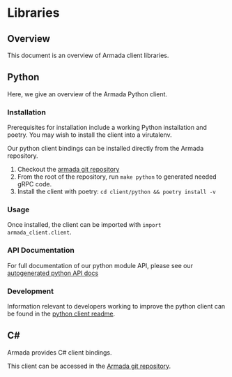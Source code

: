 # Libraries 

## Overview
This document is an overview of Armada client libraries.

## Python
Here, we give an overview of the Armada Python client. 

### Installation
Prerequisites for installation include a working Python installation and poetry. You may wish to install the client into a virutalenv.

Our python client bindings can be installed directly from the Armada repository.
 1. Checkout the [armada git repository](https://github.com/g-research/armada)
 2. From the root of the repository, run `make python` to generated needed gRPC code.
 3. Install the client with poetry: `cd client/python && poetry install -v` 

### Usage
Once installed, the client can be imported with `import armada_client.client`.

### API Documentation
For full documentation of our python module API, please see our [autogenerated python API docs](/python_armada_client)

### Development
Information relevant to developers working to improve the python client can be
found in the [python client readme](https://github.com/G-Research/armada/blob/master/client/python/README.md).

## C#
Armada provides C# client bindings.

This client can be accessed in the [Armada git repository](https://github.com/G-Research/armada/tree/master/client/DotNet).
